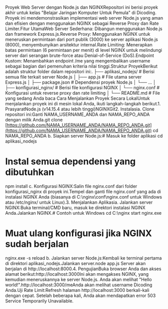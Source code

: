 Proyek Web Server dengan Node.js dan NGINXRepositori ini berisi proyek akhir untuk kelas "Belajar Jaringan Komputer Untuk Pemula" di Dicoding. Proyek ini mendemonstrasikan implementasi web server Node.js yang aman dan efisien dengan menggunakan NGINX sebagai Reverse Proxy dan Rate Limiter.Fitur UtamaWeb Server Sederhana: Dibangun menggunakan Node.js dan framework Express.js.Reverse Proxy: Menggunakan NGINX untuk meneruskan permintaan dari port publik (3000) ke server aplikasi Node.js (8000), menyembunyikan arsitektur internal.Rate Limiting: Menerapkan batas permintaan (6 permintaan per menit) di level NGINX untuk melindungi server dari serangan brute-force atau Denial-of-Service (DoS).Endpoint Kustom: Menambahkan endpoint /me yang mengembalikan username sebagai bagian dari pemenuhan kriteria nilai tinggi.Struktur ProyekBerikut adalah struktur folder dalam repositori ini:.
├── aplikasi_nodejs/        # Berisi semua file terkait server Node.js
│   ├── app.js              # File utama server Express.js
│   ├── package.json        # Dependensi proyek Node.js
│   └── ...
│
├── konfigurasi_nginx/      # Berisi file konfigurasi NGINX
│   └── nginx.conf          # Konfigurasi untuk reverse proxy dan rate limiting
│
└── README.md               # File yang sedang Anda baca
Cara Menjalankan Proyek Secara LokalUntuk menjalankan proyek ini di mesin lokal Anda, ikuti langkah-langkah berikut.1. PrasyaratNode.js (v14.15.4 atau lebih tinggi)NGINXGit2. Instalasia. Clone repositori ini:Ganti NAMA_USERNAME_ANDA dan NAMA_REPO_ANDA dengan milik Anda.git clone [https://github.com/NAMA_USERNAME_ANDA/NAMA_REPO_ANDA.git](https://github.com/NAMA_USERNAME_ANDA/NAMA_REPO_ANDA.git)
cd NAMA_REPO_ANDA
b. Siapkan server Node.js:# Masuk ke folder aplikasi
cd aplikasi_nodejs

# Instal semua dependensi yang dibutuhkan
npm install
c. Konfigurasi NGINX:Salin file nginx.conf dari folder konfigurasi_nginx di proyek ini.Tempel dan ganti file nginx.conf yang ada di instalasi NGINX Anda (biasanya di C:\nginx\conf\nginx.conf untuk Windows atau /etc/nginx/ untuk Linux).3. Menjalankan Aplikasia. Jalankan server NGINX:Buka terminal/CMD baru, masuk ke direktori instalasi NGINX Anda.Jalankan NGINX.# Contoh untuk Windows
cd C:\nginx
start nginx.exe

# Muat ulang konfigurasi jika NGINX sudah berjalan
nginx.exe -s reload
b. Jalankan server Node.js:Kembali ke terminal pertama di direktori aplikasi_nodejs.Jalankan server.node app.js
Server akan berjalan di http://localhost:8000.4. PengujianBuka browser Anda dan akses alamat berikut:http://localhost:3000Ini akan mengakses NGINX, yang kemudian meneruskannya ke server Node.js. Anda akan melihat "Hello world!".http://localhost:3000/meAnda akan melihat username Dicoding Anda.Uji Rate Limit:Refresh halaman http://localhost:3000 berkali-kali dengan cepat. Setelah beberapa kali, Anda akan mendapatkan error 503 Service Temporarily Unavailable.

